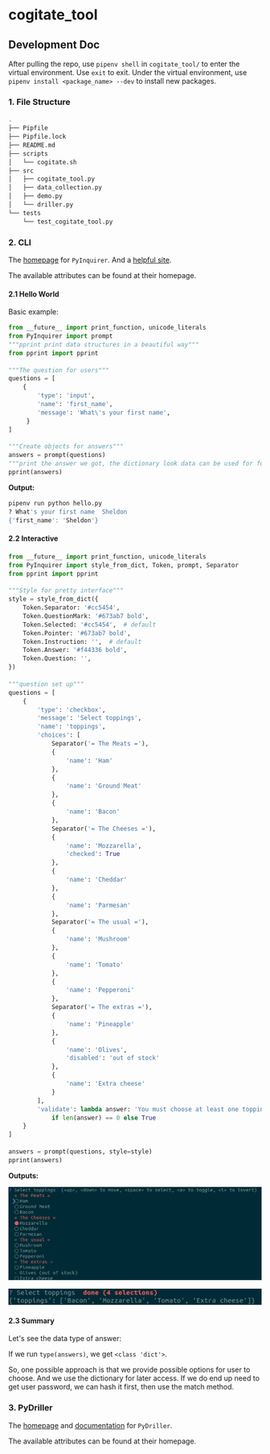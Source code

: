 # cogitate_tool

## Development Doc

After pulling the repo, use `pipenv shell` in `cogitate_tool/` to enter the virtual
environment. Use `exit` to exit. Under the virtual environment, use
`pipenv install <package_name> --dev` to install new packages.

### 1. File Structure

```bash
.
├── Pipfile
├── Pipfile.lock
├── README.md
├── scripts
│   └── cogitate.sh
├── src
│   ├── cogitate_tool.py
│   ├── data_collection.py
│   ├── demo.py
│   └── driller.py
└── tests
    └── test_cogitate_tool.py
```

### 2. CLI

The [homepage](https://github.com/CITGuru/PyInquirer) for `PyInquirer`. And a
[helpful site](https://codeburst.io/building-beautiful-command-line-interfaces-with-python-26c7e1bb54df).

The available attributes can be found at their homepage.

#### 2.1 Hello World

Basic example:

```python
from __future__ import print_function, unicode_literals
from PyInquirer import prompt
"""pprint print data structures in a beautiful way"""
from pprint import pprint

"""The question for users"""
questions = [
    {
        'type': 'input',
        'name': 'first_name',
        'message': 'What\'s your first name',
     }
]

"""Create objects for answers"""
answers = prompt(questions)
"""print the answer we got, the dictionary look data can be used for future use"""
pprint(answers)
```

**Output:**

```bash
pipenv run python hello.py
? What's your first name  Sheldon
{'first_name': 'Sheldon'}
```

#### 2.2 Interactive

```python
from __future__ import print_function, unicode_literals
from PyInquirer import style_from_dict, Token, prompt, Separator
from pprint import pprint

"""Style for pretty interface"""
style = style_from_dict({
    Token.Separator: '#cc5454',
    Token.QuestionMark: '#673ab7 bold',
    Token.Selected: '#cc5454',  # default
    Token.Pointer: '#673ab7 bold',
    Token.Instruction: '',  # default
    Token.Answer: '#f44336 bold',
    Token.Question: '',
})

"""question set up"""
questions = [
    {
        'type': 'checkbox',
        'message': 'Select toppings',
        'name': 'toppings',
        'choices': [
            Separator('= The Meats ='),
            {
                'name': 'Ham'
            },
            {
                'name': 'Ground Meat'
            },
            {
                'name': 'Bacon'
            },
            Separator('= The Cheeses ='),
            {
                'name': 'Mozzarella',
                'checked': True
            },
            {
                'name': 'Cheddar'
            },
            {
                'name': 'Parmesan'
            },
            Separator('= The usual ='),
            {
                'name': 'Mushroom'
            },
            {
                'name': 'Tomato'
            },
            {
                'name': 'Pepperoni'
            },
            Separator('= The extras ='),
            {
                'name': 'Pineapple'
            },
            {
                'name': 'Olives',
                'disabled': 'out of stock'
            },
            {
                'name': 'Extra cheese'
            }
        ],
        'validate': lambda answer: 'You must choose at least one topping.' \
            if len(answer) == 0 else True
    }
]

answers = prompt(questions, style=style)
pprint(answers)
```

**Outputs:**

![Interface](pyinquirer/img/interactive.png)

![After selection](pyinquirer/img/result.png)

#### 2.3 Summary

Let's see the data type of answer:

If we run `type(answers)`, we get `<class 'dict'>`.

So, one possible approach is that we provide possible options for user to choose.
And we use the dictionary for later access. If we do end up need to get user
password, we can hash it first, then use the match method.


### 3. PyDriller

The [homepage](https://github.com/ishepard/pydriller) and [documentation](https://pydriller.readthedocs.io/en/latest/intro.html) for `PyDriller`.

The available attributes can be found at their homepage.
